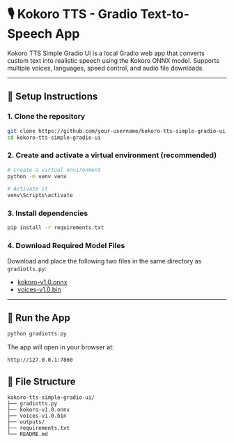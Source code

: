 # 🎙️ Kokoro TTS - Gradio Text-to-Speech App

Kokoro TTS Simple Gradio UI is a local Gradio web app that converts custom text into realistic speech using the Kokoro ONNX model. Supports multiple voices, languages, speed control, and audio file downloads.

---

## 🔧 Setup Instructions

### 1. Clone the repository

```bash
git clone https://github.com/your-username/kokoro-tts-simple-gradio-ui.git](https://github.com/jdyson-alt4code/TTS-Kokoro-Gradio-Script.git
cd kokoro-tts-simple-gradio-ui
```

### 2. Create and activate a virtual environment (recommended)

```bash
# Create a virtual environment
python -m venv venv

# Activate it
venv\Scripts\activate
```

### 3. Install dependencies

```bash
pip install -r requirements.txt
```

### 4. Download Required Model Files

Download and place the following two files in the same directory as `gradiotts.py`:

- [kokoro-v1.0.onnx](https://github.com/nazdridoy/kokoro-tts/releases/download/v1.0.0/kokoro-v1.0.onnx)
- [voices-v1.0.bin](https://github.com/nazdridoy/kokoro-tts/releases/download/v1.0.0/voices-v1.0.bin)

---

## 🚀 Run the App

```bash
python gradiotts.py
```

The app will open in your browser at:

```
http://127.0.0.1:7860
```
## 📁 File Structure

```
kokoro-tts-simple-gradio-ui/
├── gradiotts.py
├── kokoro-v1.0.onnx
├── voices-v1.0.bin
├── outputs/
├── requirements.txt
└── README.md
```
